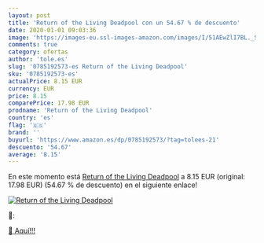 ```yaml
---
layout: post
title: 'Return of the Living Deadpool con un 54.67 % de descuento'
date: 2020-01-01 09:03:36
image: 'https://images-eu.ssl-images-amazon.com/images/I/51AEwZlI7BL._SL400_.jpg'
comments: true
category: ofertas
author: 'tole.es'
slug: '0785192573-es Return of the Living Deadpool'
sku: '0785192573-es'
actualPrice: 8.15 EUR
currency: EUR
price: 8.15
comparePrice: 17.98 EUR
prodname: 'Return of the Living Deadpool'
country: 'es'
flag: '🇪🇸'
brand: ''
buyurl: 'https://www.amazon.es/dp/0785192573/?tag=tolees-21'
descuento: '54.67'
average: '8.15'
---
```


En este momento está [Return of the Living Deadpool](https://www.amazon.es/dp/0785192573/?tag=tolees-21) a 8.15 EUR (original: 17.98 EUR) (54.67 %  de descuento) en el siguiente enlace!

[![Return of the Living Deadpool](https://images-eu.ssl-images-amazon.com/images/I/51AEwZlI7BL._SL400_.jpg)](https://www.amazon.es/dp/0785192573/?tag=tolees-21)

🔎:


[🛒 Aquí!!!](https://www.amazon.es/dp/0785192573/?tag=tolees-21)
